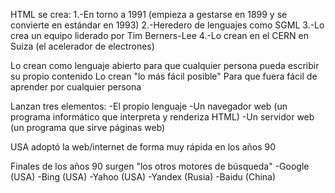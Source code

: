 HTML se crea:
1.-En torno a 1991 (empieza a gestarse en 1899 y se convierte en estándar en 1993)
2.-Heredero de lenguajes como SGML
3.-Lo crea un equipo liderado por Tim Berners-Lee
4.-Lo crean en el CERN en Suiza (el acelerador de electrones)

Lo crean como lenguaje abierto para que cualquier persona pueda escribir su propio contenido
Lo crean "lo más fácil posible"
Para que fuera fácil de aprender por cualquier persona

Lanzan tres elementos:
-El propio lenguaje
-Un navegador web (un programa informático que interpreta y renderiza HTML)
-Un servidor web (un programa que sirve páginas web)

USA adoptó la web/internet de forma muy rápida en los años 90

Finales de los años 90 surgen "los otros motores de búsqueda"
-Google (USA)
-Bing (USA)
-Yahoo (USA)
-Yandex (Rusia)
-Baidu (China)


